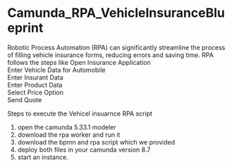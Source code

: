 # Camunda_RPA_VehicleInsuranceBlueprint
Robotic Process Automation (RPA) can significantly streamline the process of filling vehicle insurance forms, reducing errors and saving time. RPA follows the steps like 
Open Insurance Application     
Enter Vehicle Data for Automobile     
Enter Insurant Data     
Enter Product Data     
Select Price Option     
Send Quote

Steps to execute the Vehicel insuarnce RPA script
1. open the camunda 5.33.1 modeler
2. download the rpa worker and run it
3. download the bpmn and rpa script which we provided
4. deploy both files in your camunda version 8.7
5. start an instance.


